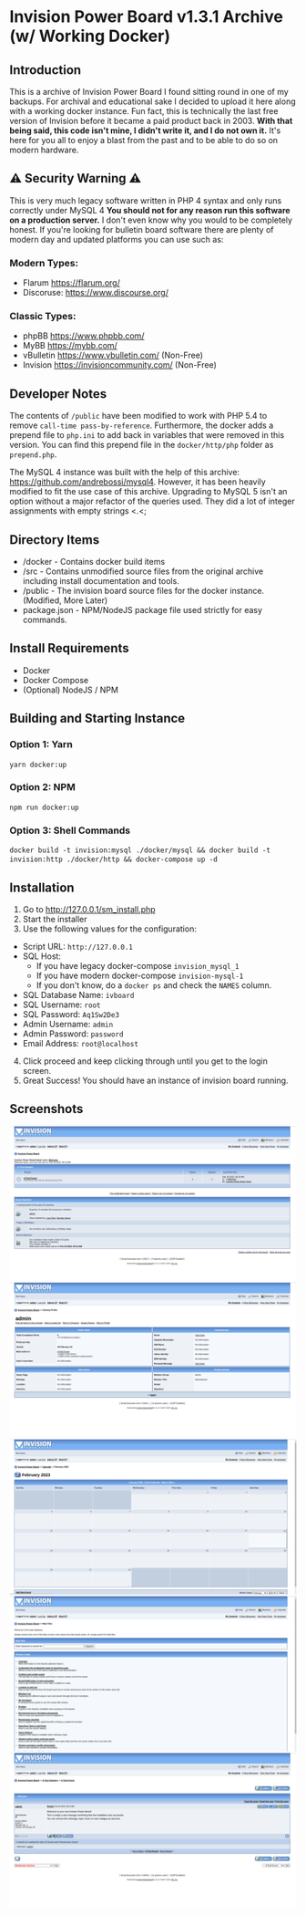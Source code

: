 # Invision Power Board v1.3.1 Archive (w/ Working Docker)

## Introduction
This is a archive of Invision Power Board I found sitting round in one of my backups. For archival and educational sake I decided to upload it here along with a working docker instance. Fun fact, this is technically the last free version of Invision before it became a paid product back in 2003. **With that being said, this code isn't mine, I didn't write it, and I do not own it.** It's here for you all to enjoy a blast from the past and to be able to do so on modern hardware.

## ⚠️ Security Warning ⚠️
This is very much legacy software written in PHP 4 syntax and only runs correctly under MySQL 4 **You should not for any reason run this software on a production server.** I don't even know why you would to be completely honest. If you're looking for bulletin board software there are plenty of modern day and updated platforms you can use such as:

### Modern Types:
- Flarum https://flarum.org/
- Discoruse: https://www.discourse.org/

### Classic Types:
- phpBB https://www.phpbb.com/
- MyBB https://mybb.com/
- vBulletin https://www.vbulletin.com/ (Non-Free)
- Invision https://invisioncommunity.com/ (Non-Free)

## Developer Notes
The contents of `/public` have been modified to work with PHP 5.4 to remove `call-time pass-by-reference`. Furthermore, the docker adds a prepend file to `php.ini` to add back in variables that were removed in this version. You can find this prepend file in the `docker/http/php` folder as `prepend.php`.

The MySQL 4 instance was built with the help of this archive: https://github.com/andrebossi/mysql4. However, it has been heavily modified to fit the use case of this archive. Upgrading to MySQL 5 isn't an option without a major refactor of the queries used. They did a lot of integer assignments with empty strings <.<;

## Directory Items
- /docker - Contains docker build items
- /src - Contains unmodified source files from the original archive including install documentation and tools.
- /public - The invision board source files for the docker instance. (Modified, More Later)
- package.json - NPM/NodeJS package file used strictly for easy commands.

## Install Requirements
- Docker
- Docker Compose
- (Optional) NodeJS / NPM

## Building and Starting Instance

### Option 1: Yarn
```
yarn docker:up
```

### Option 2: NPM
```
npm run docker:up
```

### Option 3: Shell Commands
```
docker build -t invision:mysql ./docker/mysql && docker build -t invision:http ./docker/http && docker-compose up -d
```

## Installation

 1. Go to http://127.0.0.1/sm_install.php
 2. Start the installer
 3. Use the following values for the configuration:
   - Script URL: `http://127.0.0.1`
   - SQL Host:
     - If you have legacy docker-compose `invision_mysql_1`
     - If you have modern docker-compose `invision-mysql-1`
     - If you don't know, do a `docker ps` and check the `NAMES` column.
   - SQL Database Name: `ivboard`
   - SQL Username: `root`
   - SQL Password: `Aq1Sw2De3`
   - Admin Username: `admin`
   - Admin Password: `password`
   - Email Address: `root@localhost`
 4. Click proceed and keep clicking through until you get to the login screen.
 5. Great Success! You should have an instance of invision board running.

## Screenshots
![Screenshot](screenshots/2.png)
![Screenshot](screenshots/3.png)
![Screenshot](screenshots/4.png)
![Screenshot](screenshots/5.png)
![Screenshot](screenshots/6.png)
